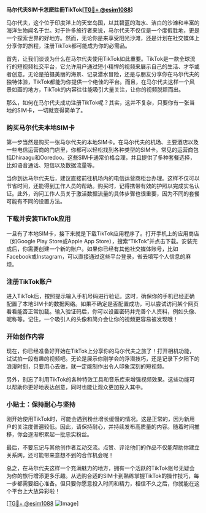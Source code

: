 **马尔代夫SIM卡怎麽註冊TikTok[[TG💪+ @esim1088](https://t.me/s/esim1088)]**

马尔代夫，这个位于印度洋上的天堂岛国，以其碧蓝的海水、洁白的沙滩和丰富的海洋生物闻名于世。对于许多旅行者来说，马尔代夫不仅仅是一个度假胜地，更是一个探索世界的好地方。然而，无论你是来享受阳光沙滩，还是计划在社交媒体上分享你的旅程，注册TikTok都可能成为你的必需品。

首先，让我们谈谈为什么在马尔代夫使用TikTok如此重要。TikTok是一款全球流行的短视频社交平台，它允许用户通过短小精悍的视频来展示自己的生活、才华或者创意。无论是拍摄美丽的海景、记录潜水冒险，还是与朋友分享你在马尔代夫的独特体验，TikTok都能为你提供一个绝佳的平台。而且，在马尔代夫这样一个风景如画的地方，TikTok的内容往往能吸引大量关注，让你的视频脱颖而出。

那么，如何在马尔代夫成功注册TikTok呢？其实，这并不复杂，只要你有一张当地的SIM卡，一切就变得简单了。

### 购买马尔代夫本地SIM卡

第一步当然是购买一张马尔代夫的本地SIM卡。在马尔代夫的机场、主要酒店以及一些电信运营商的门店里，你都可以轻松找到各种类型的SIM卡。常见的运营商包括Dhiraagu和Ooredoo。这些SIM卡通常价格合理，并且提供了多种套餐选择，比如语音通话、短信以及数据流量等。

当你到达马尔代夫后，建议直接前往机场内的电信运营商柜台办理。这样不仅可以节省时间，还能得到工作人员的帮助。购买时，记得携带有效的护照以完成实名认证。此外，询问工作人员关于激活数据流量的具体步骤也很重要，因为不同的套餐可能有不同的设置方法。

### 下载并安装TikTok应用

一旦有了本地SIM卡，接下来就是下载TikTok应用程序了。打开手机上的应用商店（如Google Play Store或Apple App Store），搜索“TikTok”并点击下载。安装完成后，你需要创建一个新的账户。如果你已经有其他社交媒体账号，比如Facebook或Instagram，可以直接通过这些平台登录，省去填写个人信息的麻烦。

### 注册TikTok账户

进入TikTok后，按照提示输入手机号码进行验证。这时，确保你的手机已经正确配置了本地SIM卡的数据网络。如果不确定是否配置成功，可以尝试访问某个网页看看能否正常加载。输入验证码后，你可以设置密码并完善个人资料，例如头像、昵称等。记住，一个吸引人的头像和简介会让你的视频更容易被发现哦！

### 开始创作内容

现在，你已经准备好开始在TikTok上分享你的马尔代夫之旅了！打开相机功能，试试拍一段有趣的视频吧。无论是展示你刚学会的浮潜技巧，还是记录下夕阳下的浪漫时刻，只要用心去做，就一定能制作出令人印象深刻的短视频。

另外，别忘了利用TikTok的各种特效工具和音乐库来增强视频效果。这些功能可以帮助你更好地表达创意，同时也能让观众更加投入其中。

### 小贴士：保持耐心与坚持

刚开始使用TikTok时，可能会遇到粉丝增长缓慢的情况。这是正常的，因为新用户的关注度普遍较低。因此，请保持耐心，并持续发布高质量的内容。随着时间推移，你会逐渐积累起一批忠实粉丝。

最后，不要忘记与其他创作者互动交流。点赞、评论他们的作品不仅能帮助你建立关系网，还可能带来意想不到的合作机会呢！

总之，在马尔代夫这样一个充满魅力的地方，拥有一个活跃的TikTok账号无疑会为你的旅行增添更多乐趣。从选购合适的SIM卡到熟练掌握TikTok的操作技巧，每一步都需要细心准备。但只要你愿意投入时间和精力，相信不久之后，你就能在这个平台上大放异彩啦！

[[TG💪+ @esim1088](https://t.me/s/esim1088) ![Image](https://i.postimg.cc/4NQfJmqS/Snipaste-2025-05-13-00-14-12.png)]